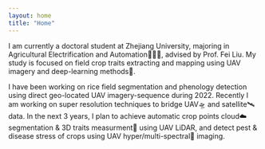 ```yaml
---
layout: home
title: "Home"
---
```


I am currently a doctoral student at Zhejiang University, majoring in Agricultural Electrification 
and Automation👨🏼‍🌾, advised by Prof. Fei Liu. My study is focused on field crop traits extracting 
and mapping using UAV imagery and deep-learning methods🤖. 

I have been working on rice field segmentation and phenology detection using direct geo-located UAV imagery-sequence during 2022.
Recently I am working on super resolution techniques to bridge UAV🛸 and satellite🛰️ data. 
In the next 3 years, I plan to achieve automatic crop points cloud☁️ segmentation & 3D traits measurment📏 using UAV LiDAR, 
and detect pest & disease stress of crops using UAV hyper/multi-spectral🌈 imaging. 

